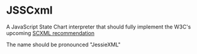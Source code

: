 JSSCxml
=======

A JavaScript State Chart interpreter that should fully implement the W3C's upcoming [SCXML recommendation](http://www.w3.org/TR/scxml/)

The name should be pronounced "JessieXML"